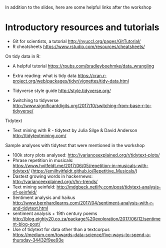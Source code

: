 In addition to the slides, here are some helpful links after the workshop

# Introductory resources and tutorials
* Git for scientists, a tutorial http://nyuccl.org/pages/GitTutorial/
* R cheatsheets https://www.rstudio.com/resources/cheatsheets/


On tidy data in R:
* A helpful tutorial https://rpubs.com/bradleyboehmke/data_wrangling
* Extra reading: what is tidy data https://cran.r-project.org/web/packages/tidyr/vignettes/tidy-data.html

* Tidyverse style guide http://style.tidyverse.org/
* Switching to tidyverse http://www.significantdigits.org/2017/10/switching-from-base-r-to-tidyverse/


Tidytext
* Text mining with R - tidytext by Julia Silge & David Anderson http://tidytextmining.com/

Sample analyses with tidytext that were mentioned in the workshop
* 100k story plots analysed: http://varianceexplained.org/r/tidytext-plots/
* Phrase repetition in musicals: https://www.hvitfeldt.me/2017/06/05/repetition-in-musicals-with-tidytext/ (https://emilhvitfeldt.github.io/Repetitive_Musicals/)
* Dastest growing words in hackernews: http://varianceexplained.org/r/hn-trends/
* Text mining seinfeld: http://mdgbeck.netlify.com/post/tidytext-analysis-of-seinfeld/
* Sentiment analysis and haikus http://www.bernhardlearns.com/2017/04/sentiment-analysis-with-r-and-tidytext.html
* sentiment analysis + 19th century poems http://blog.eighty20.co.za/package%20exploration/2017/06/12/sentiment-blog-post/
* Use of tidytext for data other than a textcorpus https://medium.com/towards-data-science/five-ways-to-spend-a-thursday-34432f9ee93e
